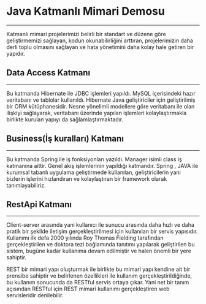 # Java Katmanlı Mimari Demosu

-------------------------------------------------------------

Katmanlı mimari projelerimizi belirli bir standart ve düzene göre geliştirmemizi sağlayan, kodun okunabilirliğini arttıran, projelerimizin daha derli toplu olmasını sağlayan ve hata yönetimini daha kolay hale getiren bir yapıdır.



## Data Access Katmanı 

---------------------------------------------------------------------------

Bu katmanda Hibernate ile JDBC işlemleri yapıldı. MySQL içerisindeki hazır veritabanı ve tablolar kullanıldı. Hibernate Java geliştiriciler için geliştirilmiş bir ORM kütüphanesidir. Nesne yönelimli modellere göre veritabanı ile olan ilişkiyi sağlayarak, veritabanı üzerinde yapılan işlemleri kolaylaştırmakla birlikte kurulan yapıyı da sağlamlaştırmaktadır.



## Business(İş kuralları) Katmanı

----------------------------------------------------------------------------

Bu katmanda Spring ile iş fonksiyonları yazıldı. Manager isimli class iş katmanına aittir. Genel akış işlemlerinin yapıldığı katmandır. Spring , JAVA ile kurumsal tabanlı uygulama geliştirmede kullanılan, geliştiricilerin yani bizlerin işlerini hızlandıran ve kolaylaştıran bir framework olarak tanımlayabiliriz.



## RestApi Katmanı

-----------------------------------------------------------------------------

Client-server arasında yani kullanıcı ile sunucu arasında daha hızlı ve daha pratik bir şekilde iletişim gerçekleştirilmesi için kullanılan bir servis yapısıdır. Kullanımı ilk defa 2000 yılında Roy Thomas Fielding tarafından gerçekleştirilen ve doktora tezi bağlamında tanıtımı yapılarak geliştirilen bu sistem, bugüne kadar kullanıma devam edilmiştir ve halen önemli bir yere sahiptir.

REST bir mimari yapı oluşturmak ile birlikte bu mimari yapı kendine ait bir prensibe sahiptir ve belirlenen özellikleri ile kullanım gerçekleştirildiğinde, bu kullanım sonucunda da RESTful servis ortaya çıkar. Yani net bir tanım açısından RESTful için REST mimari kullanımı gerçekleştiren web servisleridir denilebilir.
